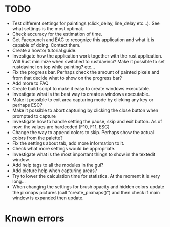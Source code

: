 # TODO

- Test different settings for paintings (click_delay, line_delay etc...). See what settings is the most optimal.
- Check accuracy for the estimation of time.
- Get Facepunch and EAC to recognize this application and what it is capable of doing. Contact them.
- Create a howto/ tutorial guide.
- Investigate how the application work together with the rust application. Will Rust minimize when switched to rustdavinci? Make it possible to set rustdavinci on top while painting? etc...
- Fix the progress bar. Perhaps check the amount of painted pixels and from that decide what to show on the progress bar?
- Add more to FAQ
- Create build script to make it easy to create windows executable.
- Investigate what is the best way to create a windows executable.
- Make it possible to exit area capturing mode by clicking any key or perhaps ESC?
- Make it possible to abort capturing by clicking the close button when prompted to capture
- Investigate how to handle setting the pause, skip and exit button. As of now, the values are hardcoded (F10, F11, ESC)
- Change the way to append colors to skip. Perhaps show the actual colors from the palette?
- Fix the settings about tab, add more information to it.
- Check what more settings would be appropriate.
- Investigate what is the most important things to show in the textedit window.
- Add help tags to all the modules in the gui?
- Add picture help when capturing areas?
- Try to lower the calculation time for statistics. At the moment it is very long...
- When changing the settings for brush opacity and hidden colors update the pixmaps pictures (call "create_pixmaps()") and then check if main window is expanded then update.




# Known errors
